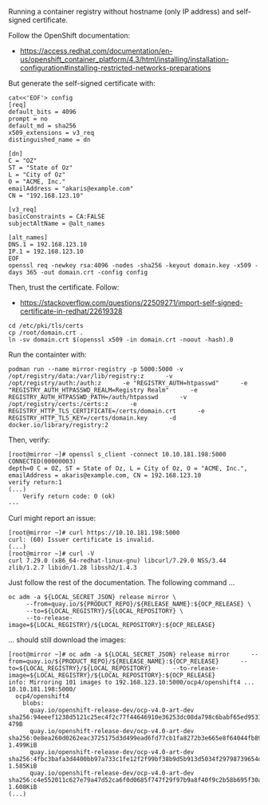 Running a container registry without hostname (only IP address) and self-signed certificate. 

Follow the OpenShift documentation:
* https://access.redhat.com/documentation/en-us/openshift_container_platform/4.3/html/installing/installation-configuration#installing-restricted-networks-preparations

But generate the self-signed certificate with:
~~~
cat<<'EOF'> config
[req]
default_bits = 4096
prompt = no
default_md = sha256
x509_extensions = v3_req
distinguished_name = dn

[dn]
C = "OZ"
ST = "State of Oz"
L = "City of Oz"
O = "ACME, Inc."
emailAddress = "akaris@example.com"
CN = "192.168.123.10"

[v3_req]
basicConstraints = CA:FALSE
subjectAltName = @alt_names

[alt_names]
DNS.1 = 192.168.123.10
IP.1 = 192.168.123.10
EOF
openssl req -newkey rsa:4096 -nodes -sha256 -keyout domain.key -x509 -days 365 -out domain.crt -config config
~~~

Then, trust the certificate. Follow:
* https://stackoverflow.com/questions/22509271/import-self-signed-certificate-in-redhat/22619328

~~~
cd /etc/pki/tls/certs
cp /root/domain.crt .
ln -sv domain.crt $(openssl x509 -in domain.crt -noout -hash).0
~~~

Run the containter with:
~~~
podman run --name mirror-registry -p 5000:5000 -v /opt/registry/data:/var/lib/registry:z      -v /opt/registry/auth:/auth:z      -e "REGISTRY_AUTH=htpasswd"      -e "REGISTRY_AUTH_HTPASSWD_REALM=Registry Realm"      -e REGISTRY_AUTH_HTPASSWD_PATH=/auth/htpasswd      -v /opt/registry/certs:/certs:z      -e REGISTRY_HTTP_TLS_CERTIFICATE=/certs/domain.crt      -e REGISTRY_HTTP_TLS_KEY=/certs/domain.key      -d docker.io/library/registry:2
~~~

Then, verify:
~~~
[root@mirror ~]# openssl s_client -connect 10.10.181.198:5000
CONNECTED(00000003)
depth=0 C = OZ, ST = State of Oz, L = City of Oz, O = "ACME, Inc.", emailAddress = akaris@example.com, CN = 192.168.123.10
verify return:1
(...)
    Verify return code: 0 (ok)
---
~~~

Curl might report an issue:
~~~
[root@mirror ~]# curl https://10.10.181.198:5000 
curl: (60) Issuer certificate is invalid.
(...)
[root@mirror ~]# curl -V
curl 7.29.0 (x86_64-redhat-linux-gnu) libcurl/7.29.0 NSS/3.44 zlib/1.2.7 libidn/1.28 libssh2/1.4.3
~~~

Just follow the rest of the documentation. The following command ...
~~~
oc adm -a ${LOCAL_SECRET_JSON} release mirror \
     --from=quay.io/${PRODUCT_REPO}/${RELEASE_NAME}:${OCP_RELEASE} \
     --to=${LOCAL_REGISTRY}/${LOCAL_REPOSITORY} \
     --to-release-image=${LOCAL_REGISTRY}/${LOCAL_REPOSITORY}:${OCP_RELEASE}
~~~

... should still download the images:
~~~
[root@mirror ~]# oc adm -a ${LOCAL_SECRET_JSON} release mirror      --from=quay.io/${PRODUCT_REPO}/${RELEASE_NAME}:${OCP_RELEASE}      --to=${LOCAL_REGISTRY}/${LOCAL_REPOSITORY}      --to-release-image=${LOCAL_REGISTRY}/${LOCAL_REPOSITORY}:${OCP_RELEASE}
info: Mirroring 101 images to 192.168.123.10:5000/ocp4/openshift4 ...
10.10.181.198:5000/
  ocp4/openshift4
    blobs:
      quay.io/openshift-release-dev/ocp-v4.0-art-dev sha256:94eeef1238d5121c25ec4f2c77f44646910e36253dc08da798c6babf65ed9531 479B
      quay.io/openshift-release-dev/ocp-v4.0-art-dev sha256:0e8ea260d0262eac3725175d3d499ead6fd77cb1fa8272b3e665e8f64044fb89 1.499KiB
      quay.io/openshift-release-dev/ocp-v4.0-art-dev sha256:4fbc3bafa3d4400bb97a733c1fe12f2f99bf38b9d5b913d5034f29798739654d 1.585KiB
      quay.io/openshift-release-dev/ocp-v4.0-art-dev sha256:c4e552011c627e79a47d52ca6f0d0685f747f29f97b9a8f40f9c2b58b695f30a 1.608KiB
(...)
~~~
